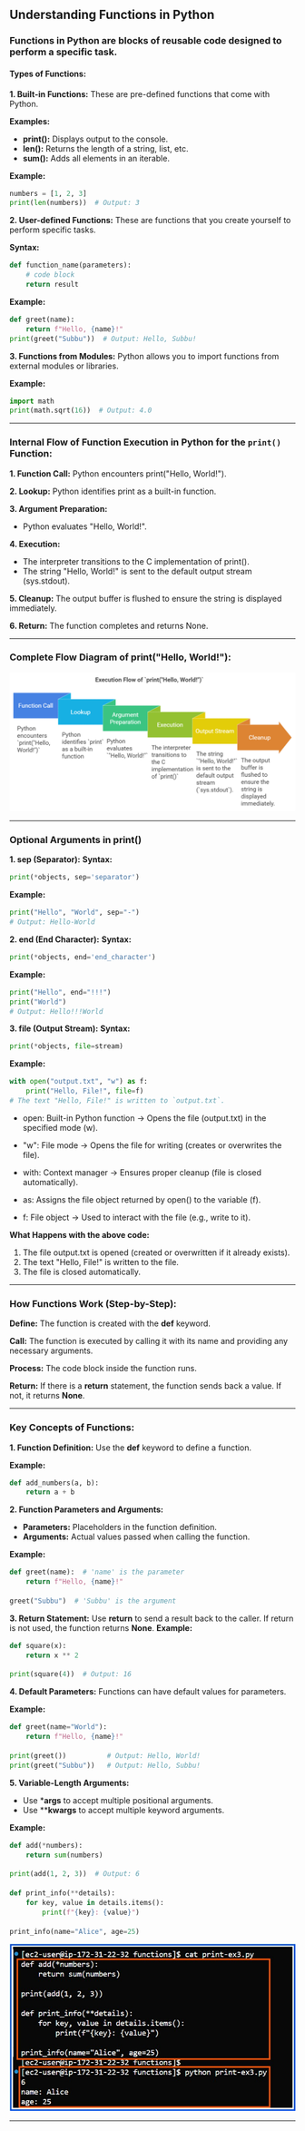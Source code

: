 ## Understanding Functions in Python
  ### Functions in Python are blocks of reusable code designed to perform a specific task. 
  #### Types of Functions:
**1. Built-in Functions:** These are pre-defined functions that come with Python.

**Examples:**
  - **print():** Displays output to the console.
  - **len():** Returns the length of a string, list, etc.
  - **sum():** Adds all elements in an iterable.

**Example:**
```python
numbers = [1, 2, 3]
print(len(numbers))  # Output: 3
```

**2. User-defined Functions:** These are functions that you create yourself to perform specific tasks.

**Syntax:**

```python
def function_name(parameters):
    # code block
    return result
```

**Example:**

```python
def greet(name):
    return f"Hello, {name}!"
print(greet("Subbu"))  # Output: Hello, Subbu!
```
**3. Functions from Modules:** Python allows you to import functions from external modules or libraries. 

**Example:**
```python
import math
print(math.sqrt(16))  # Output: 4.0
```
---
### Internal Flow of Function Execution in Python for the `print()` Function:

  **1. Function Call:** Python encounters print("Hello, World!").
  
  **2. Lookup:** Python identifies print as a built-in function.
  
  **3. Argument Preparation:**
  
  - Python evaluates "Hello, World!".
    
  **4. Execution:**
  
  - The interpreter transitions to the C implementation of print().
  - The string "Hello, World!" is sent to the default output stream (sys.stdout).
    
  **5. Cleanup:** The output buffer is flushed to ensure the string is displayed immediately.
  
  **6. Return:** The function completes and returns None.
  
  
--- 

  
### Complete Flow Diagram of print("Hello, World!"):
   
   
   ![python-print-flow-example](./images/python-print-flow.png)

   ---
### Optional Arguments in print()
**1. sep (Separator):**
**Syntax:**
```python
print(*objects, sep='separator')
```
**Example:**
```python
print("Hello", "World", sep="-")
# Output: Hello-World
```
**2. end (End Character):**
**Syntax:**
```python
print(*objects, end='end_character')
```
**Example:**
```python
print("Hello", end="!!!")
print("World")
# Output: Hello!!!World
```
**3. file (Output Stream):**
**Syntax:**
```python
print(*objects, file=stream)
```
**Example:**
```python
with open("output.txt", "w") as f:
    print("Hello, File!", file=f)
# The text "Hello, File!" is written to `output.txt`.
```

- open: Built-in Python function -> Opens the file (output.txt) in the specified mode (w).

- "w": File mode -> Opens the file for writing (creates or overwrites the file).

- with: Context manager -> Ensures proper cleanup (file is closed automatically).

- as: Assigns the file object returned by open() to the variable (f).

- f: File object -> Used to interact with the file (e.g., write to it).
  
**What Happens with the above code:**
1. The file output.txt is opened (created or overwritten if it already exists).
2. The text "Hello, File!" is written to the file.
3. The file is closed automatically.

----

### How Functions Work (Step-by-Step):

**Define:** The function is created with the **def** keyword.

**Call:** The function is executed by calling it with its name and providing any necessary arguments.

**Process:** The code block inside the function runs.

**Return:** If there is a **return** statement, the function sends back a value. If not, it returns **None**.

---

### Key Concepts of Functions:
**1. Function Definition:** Use the **def** keyword to define a function.

**Example:**
```python
def add_numbers(a, b):
    return a + b
``` 
**2. Function Parameters and Arguments:** 
- **Parameters:** Placeholders in the function definition.
- **Arguments:** Actual values passed when calling the function.

**Example:**
```python
def greet(name):  # 'name' is the parameter
    return f"Hello, {name}!"

greet("Subbu")  # 'Subbu' is the argument
```

**3. Return Statement:** Use **return** to send a result back to the caller. If return is not used, the function returns **None**.
**Example:**
```python
def square(x):
    return x ** 2

print(square(4))  # Output: 16
```
**4. Default Parameters:** Functions can have default values for parameters.

**Example:**
```python
def greet(name="World"):
    return f"Hello, {name}!"

print(greet())          # Output: Hello, World!
print(greet("Subbu"))   # Output: Hello, Subbu!
```
**5. Variable-Length Arguments:** 
- Use ***args** to accept multiple positional arguments.
- Use ****kwargs** to accept multiple keyword arguments.
  
**Example:** 
```python
def add(*numbers):
    return sum(numbers)

print(add(1, 2, 3))  # Output: 6

def print_info(**details):
    for key, value in details.items():
        print(f"{key}: {value}")

print_info(name="Alice", age=25)
```

![Python-3-example](./images/Python-3.jpg)

-----
